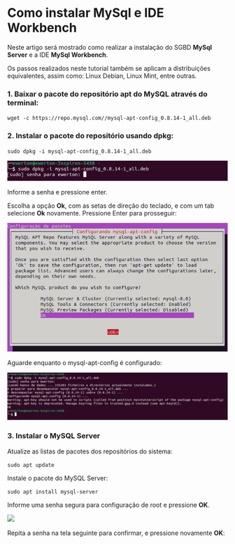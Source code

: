 # Como instalar MySql e IDE Workbench

Neste artigo será mostrado como realizar a instalação do SGBD **MySql Server** e a IDE **MySql Workbench**.

Os passos realizados neste tutorial também se aplicam a distribuições equivalentes, assim como: Linux Debian, Linux Mint, entre outras.

### 1. Baixar o pacote do repositório apt do MySQL através do terminal:

```
wget -c https://repo.mysql.com//mysql-apt-config_0.8.14-1_all.deb
```

### 2. Instalar o pacote do repositório usando dpkg:

```
sudo dpkg -i mysql-apt-config_0.8.14-1_all.deb
```

![](https://github.com/Ewertonslv/Tutoria/blob/main/Mysql_Workbench/imagens/1.png
)

Informe a senha e pressione enter.

Escolha a opção **Ok**, com as setas de direção do teclado, e com um tab selecione **Ok** novamente. Pressione Enter para prosseguir:

![](https://github.com/Ewertonslv/Tutoria/blob/main/Mysql_Workbench/imagens/2.png
)

Aguarde enquanto o mysql-apt-config é configurado:

![](https://github.com/Ewertonslv/Tutoria/blob/main/Mysql_Workbench/imagens/3.png
)

### 3. Instalar o MySQL Server

Atualize as listas de pacotes dos repositórios do sistema:

```
sudo apt update
```

Instale o pacote do MySQL Server:

```
sudo apt install mysql-server
```

Informe uma senha segura para configuração de root e pressione **OK**.

![](https://github.com/Ewertonslv/Tutoria/blob/main/Mysql_Workbench/imagens/4.png
)

Repita a senha na tela seguinte para confirmar, e pressione novamente **OK**:
